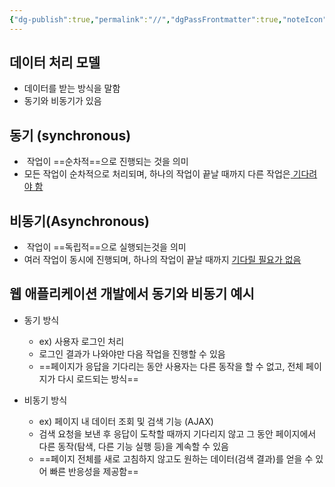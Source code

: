 ```yaml
---
{"dg-publish":true,"permalink":"//","dgPassFrontmatter":true,"noteIcon":""}
---
```



## 데이터 처리 모델
- 데이터를 받는 방식을 말함
- 동기와 비동기가 있음

## 동기 (synchronous)
-  작업이 ==순차적==으로 진행되는 것을 의미
- 모든 작업이 순차적으로 처리되며, 하나의 작업이 끝날 때까지 다른 작업은<u> 기다려야 함</u>


## 비동기(Asynchronous)
-  작업이 ==독립적==으로 실행되는것을 의미
- 여러 작업이 동시에 진행되며, 하나의 작업이 끝날 때까지 <u>기다릴 필요가 없음</u>


## 웹 애플리케이션 개발에서 동기와 비동기 예시

- 동기 방식
	- ex) 사용자 로그인 처리
	- 로그인 결과가 나와야만 다음 작업을 진행할 수 있음
	- ==페이지가 응답을 기다리는 동안 사용자는 다른 동작을 할 수 없고, 전체 페이지가 다시 로드되는 방식==
	
- 비동기 방식
	- ex) 페이지 내 데이터 조회 및 검색 기능 (AJAX)
	- 검색 요청을 보낸 후 응답이 도착할 때까지 기다리지 않고 그 동안 페이지에서 다른 동작(탐색, 다른 기능 실행 등)을 계속할 수 있음
	- ==페이지 전체를 새로 고침하지 않고도 원하는 데이터(검색 결과)를 얻을 수 있어 빠른 반응성을 제공함==